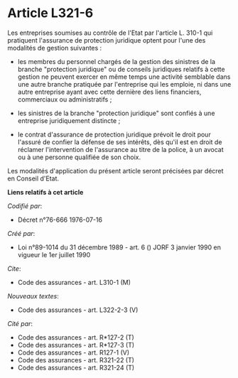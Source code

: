 # Article L321-6

Les entreprises soumises au contrôle de l'Etat par l'article L. 310-1 qui pratiquent l'assurance de protection juridique
optent pour l'une des modalités de gestion suivantes :

- les membres du personnel chargés de la gestion des sinistres de la branche "protection juridique" ou de conseils juridiques
relatifs à cette gestion ne peuvent exercer en même temps une activité semblable dans une autre branche pratiquée par
l'entreprise qui les emploie, ni dans une autre entreprise ayant avec cette dernière des liens financiers, commerciaux ou
administratifs ;

- les sinistres de la branche "protection juridique" sont confiés à une entreprise juridiquement distincte ;

- le contrat d'assurance de protection juridique prévoit le droit pour l'assuré de confier la défense de ses intérêts, dès
qu'il est en droit de réclamer l'intervention de l'assurance au titre de la police, à un avocat ou à une personne qualifiée
de son choix.

Les modalités d'application du présent article seront précisées par décret en Conseil d'Etat.

**Liens relatifs à cet article**

_Codifié par_:

  - Décret n°76-666 1976-07-16

_Créé par_:

  - Loi n°89-1014 du 31 décembre 1989 - art. 6 () JORF 3 janvier 1990 en vigueur le 1er juillet 1990

_Cite_:

  - Code des assurances - art. L310-1 (M)

_Nouveaux textes_:

  - Code des assurances - art. L322-2-3 (V)

_Cité par_:

  - Code des assurances - art. R*127-2 (T)
  - Code des assurances - art. R*127-3 (T)
  - Code des assurances - art. R127-1 (V)
  - Code des assurances - art. R321-22 (T)
  - Code des assurances - art. R321-24 (T)
